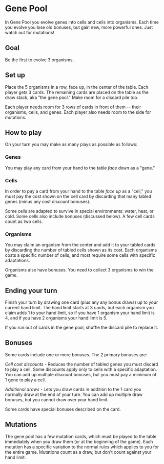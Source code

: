 # Gene Pool

In Gene Pool you evolve genes into cells and cells into organisms. Each time you
evolve you lose old bonuses, but gain new, more powerful ones. Just watch out
for mutations!

## Goal

Be the first to evolve 3 organisms.

## Set up

Place the 5 organisms in a row, face up, in the center of the table. Each player
gets 3 cards. The remaining cards are placed on the table as the draw stack, aka
"the gene pool." Make room for a discard pile too.

Each player needs room for 3 rows of cards in front of them -- their organisms,
cells, and genes. Each player also needs room to the side for mutations.

## How to play

On your turn you may make as many plays as possible as follows:

### Genes

You may play any card from your hand to the table _face down_ as a "gene."

### Cells

In order to pay a card from your hand to the table _face up_ as a "cell," you
must pay the cost shown on the cell card by discarding that many tabled genes
(minus any cost discount bonuses).

Some cells are adapted to survive in special environments: water, heat, or cold.
Some cells also include bonuses (discussed below). A few cell cards count as two
cells.

### Organisms

You may claim an organism from the center and add it to your tabled cards by
discarding the number of tabled cells shown as its cost. Each organisms costs a
specific number of cells, and most require some cells with specific adaptations.

Organisms also have bonuses. You need to collect 3 organisms to win the game.

## Ending your turn

Finish your turn by drawing one card (plus any any bonus draws) up to your
current hand limit. The hand limit starts at 3 cards, but each organism you
claim adds 1 to your hand limit, so if you have 1 organism your hand limit is 4,
and if you have 2 organisms your hand limit is 5.

If you run out of cards in the gene pool, shuffle the discard pile to replace
it.

## Bonuses

Some cards include one or more bonuses. The 2 primary bonuses are:

_Cell cost discounts_ - Reduces the number of tabled genes you must discard to
play a cell. Some discounts apply only to cells with a specific adaptation. You
can add up multiple discount bonuses, but you must pay a minimum of 1 gene to
play a cell.

_Additional draws_ - Lets you draw cards in addition to the 1 card you normally
draw at the end of your turn. You can add up multiple draw bonuses, but you
cannot draw over your hand limit.

Some cards have special bonuses described on the card.

## Mutations

The gene pool has a few mutation cards, which must be played to the table
immediately when you draw them (or at the beginning of the game). Each mutation
has a specific variation to the normal rules which applies to you for the entire
game. Mutations count as a draw, but don't count against your hand limit.
